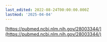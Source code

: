 ```yaml
---
last_edited: 2022-08-24T00:00:00.000Z
lastmod: '2025-04-04'
---
```





[https://pubmed.ncbi.nlm.nih.gov/28003344/](https://pubmed.ncbi.nlm.nih.gov/28003344/)
